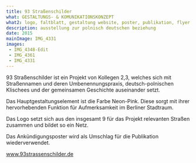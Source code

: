 ```yaml
---
title: 93 Straßenschilder
what: GESTALTUNGS- & KOMUNIKATIONSKONZEPT
what2: logo, faltblatt, gestaltung website, poster, publikation, flyer
description: ausstellung zur polnisch deutschen beziehung
date: 2015
mainImage: IMG_4331
images:
 - IMG_4348-Edit
 - IMG_4361
 - IMG_4331
---
```


93 Straßenschilder ist ein Projekt von Kollegen 2,3, welches sich mit Straßennamen und deren Umbenennungspraxis, deutsch-polnischen Klischees und der gemeinsamen Geschichte auseinander setzt.

Das Hauptgestaltungselement ist die Farbe Neon-Pink. Diese sorgt mit ihrer hervorhebenden Funktion für Aufmerksamkeit im Berliner Stadtraum.

Das Logo setzt sich aus den insgesamt 9 für das Projekt relevanten Straßen zusammen und bildet so ein Netz.

Das Ankündigungsposter wird als Umschlag für die Publikation wiederverwendet.

www.93strassenschilder.de
